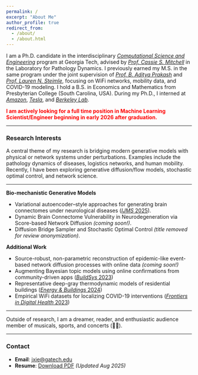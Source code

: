 ```yaml
---
permalink: /
excerpt: "About Me"
author_profile: true
redirect_from: 
  - /about/
  - /about.html
---
```


I am a Ph.D. candidate in the interdisciplinary *[Computational Science and Engineering](https://cse.gatech.edu/)* program at Georgia Tech, advised by *[Prof. Cassie S. Mitchell](https://bme.gatech.edu/bme/faculty/Cassie-S.-Mitchell)* in the Laboratory for Pathology Dynamics. I previously earned my M.S. in the same program under the joint supervision of *[Prof. B. Aditya Prakash](https://faculty.cc.gatech.edu/~badityap/)* and *[Prof. Lauren N. Steimle](https://sites.gatech.edu/steimle/)*, focusing on WiFi networks, mobility data, and COVID-19 modeling. I hold a B.S. in Economics and Mathematics from Presbyterian College (South Carolina, USA). During my Ph.D., I interned at *[Amazon](https://www.amazon.science/)*, *[Tesla](https://tesla.com/)*, and *[Berkeley Lab](https://www.lbl.gov/)*.

<span style="color:red; font-weight:bold;">I am actively looking for a full time position in Machine Learning Scientist/Engineer beginning in early 2026 after graduation.</span>


---

### Research Interests

A central theme of my research is bridging modern generative models with physical or network systems under perturbations. Examples include the pathology dynamics of diseases, logistics networks, and human mobility. Recently, I have been exploring generative diffusion/flow models, stochastic optimal control, and network science.

---

**Bio-mechanistic Generative Models**
- Variational autoencoder–style approaches for generating brain connectomes under neurological diseases ([*IJMS* 2025](https://www.mdpi.com/1422-0067/26/3/1062)).
- Dynamic Brain Connectome Vulnerability in Neurodegeneration via Score-based Network Diffusion *(coming soon!)*.
- Diffusion Bridge Sampler and Stochastic Optimal Control *(title removed for review anonymization)*.

**Additional Work**
- Source-robust, non-parametric reconstruction of epidemic-like event-based network diffusion processes with online data *(coming soon!)*  
- Augmenting Bayesian topic models using online confirmations from community-driven apps ([*BuildSys* 2023](https://dl.acm.org/doi/abs/10.1145/3600100.3626341))  
- Representative deep-gray thermodynamic models of residential buildings ([*Energy & Buildings* 2024](https://www.sciencedirect.com/science/article/abs/pii/S0378778824005243))  
- Empirical WiFi datasets for localizing COVID-19 interventions ([*Frontiers in Digital Health* 2023](https://www.frontiersin.org/journals/digital-health/articles/10.3389/fdgth.2023.1060828/full))


---

Outside of research, I am a dreamer, reader, and enthusiastic audience member of musicals, sports, and concerts (🖤🩷).

---

### Contact

- **Email**: [jxie@gatech.edu](mailto:jxie@gatech.edu)  
- **Resume**: [Download PDF](https://jxie1997.github.io/files/JiajiaXie_resume.pdf) *(Updated Aug 2025)*
